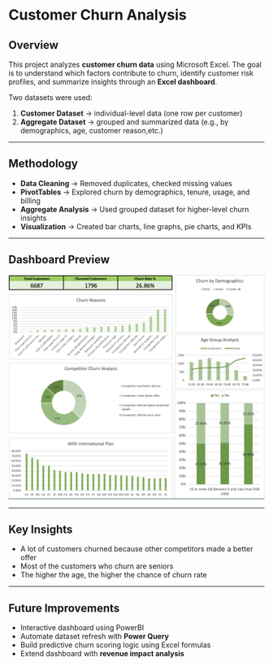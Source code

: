 # Customer Churn Analysis

## Overview  
This project analyzes **customer churn data** using Microsoft Excel. The goal is to understand which factors contribute to churn, identify customer risk profiles, and summarize insights through an **Excel dashboard**.  

Two datasets were used:  
1. **Customer Dataset** → individual-level data (one row per customer)  
2. **Aggregate Dataset** → grouped and summarized data (e.g., by demographics, age, customer reason,etc.)  

---

## Methodology  
- **Data Cleaning** → Removed duplicates, checked missing values  
- **PivotTables** → Explored churn by demographics, tenure, usage, and billing  
- **Aggregate Analysis** → Used grouped dataset for higher-level churn insights  
- **Visualization** → Created bar charts, line graphs, pie charts, and KPIs  
---

## Dashboard Preview  
![Dashboard Overview](dashboard.png)  

---

## Key Insights  
- A lot of customers churned because other competitors made a better offer
- Most of the customers who churn are seniors
- The higher the age, the higher the chance of churn rate

---

## Future Improvements  
- Interactive dashboard using PowerBI
- Automate dataset refresh with **Power Query**  
- Build predictive churn scoring logic using Excel formulas  
- Extend dashboard with **revenue impact analysis**  
